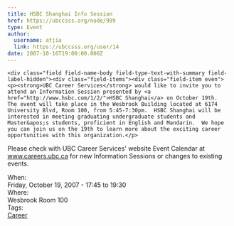 ```yaml
---
title: HSBC Shanghai Info Session 
href: https://ubccsss.org/node/999
type: Event
author:
  username: atjia
  link: https://ubccsss.org/user/14
date: 2007-10-16T19:00:00.000Z
---
```



    <div class="field field-name-body field-type-text-with-summary field-label-hidden"><div class="field-items"><div class="field-item even"><p><strong>UBC Career Services</strong> would like to invite you to attend an Information Session presented by <a href="http://www.hsbc.com/1/2/">HSBC Shanghai</a> on October 19th.  The event will take place in the Wesbrook Building located at 6174 University Blvd, Room 100, from 5:45-7:30pm.  HSBC Shanghai will be interested in meeting graduating undergraduate students and Master&apos;s students, proficient in English and Mandarin.  We hope you can join us on the 19th to learn more about the exciting career opportunities with this organization.</p>
<p>Please check with UBC Career Services&apos; website Event Calendar at <a href="http://www.careers.ubc.ca">www.careers.ubc.ca</a> for new Information Sessions or changes to existing events.</p>
</div></div></div><div class="field field-name-field-dates field-type-datetime field-label-above"><div class="field-label">When:&#xA0;</div><div class="field-items"><div class="field-item even"><span class="date-display-single">Friday, October 19, 2007 - <span class="date-display-range"><span class="date-display-start">17:45</span> to <span class="date-display-end">19:30</span></span></span></div></div></div><div class="field field-name-field-location field-type-text field-label-above"><div class="field-label">Where:&#xA0;</div><div class="field-items"><div class="field-item even">Wesbrook Room 100</div></div></div>    <footer>
    <div class="field field-name-field-tags field-type-taxonomy-term-reference field-label-above"><div class="field-label">Tags:&#xA0;</div><div class="field-items"><div class="field-item even"><a href="/career">Career</a></div></div></div>      </footer>
    